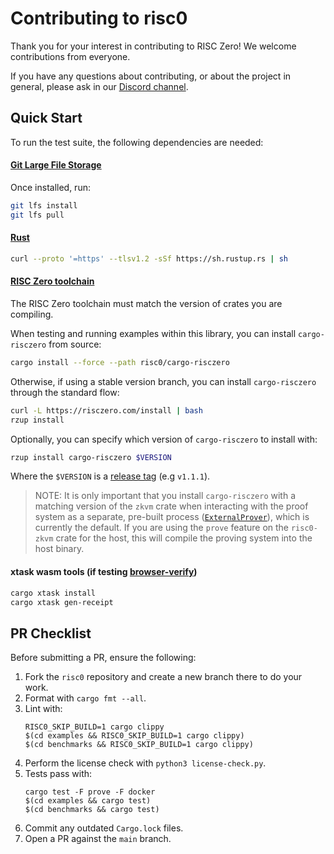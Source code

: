 # Contributing to risc0

Thank you for your interest in contributing to RISC Zero! We welcome contributions from everyone.

If you have any questions about contributing, or about the project in general, please ask in our [Discord channel](https://discord.gg/risczero).

## Quick Start

To run the test suite, the following dependencies are needed:

#### [Git Large File Storage](https://docs.github.com/en/repositories/working-with-files/managing-large-files/installing-git-large-file-storage)

Once installed, run:

```bash
git lfs install
git lfs pull
```

#### [Rust](https://www.rust-lang.org/tools/install)

```bash
curl --proto '=https' --tlsv1.2 -sSf https://sh.rustup.rs | sh
```

#### [RISC Zero toolchain](https://dev.risczero.com/api/zkvm/quickstart#1-install-the-risc-zero-toolchain)

The RISC Zero toolchain must match the version of crates you are compiling.

When testing and running examples within this library, you can install `cargo-risczero` from source:

```bash
cargo install --force --path risc0/cargo-risczero
```

Otherwise, if using a stable version branch, you can install `cargo-risczero` through the standard flow:

```bash
curl -L https://risczero.com/install | bash
rzup install
```

Optionally, you can specify which version of `cargo-risczero` to install with:

```bash
rzup install cargo-risczero $VERSION
```

Where the `$VERSION` is a [release tag](https://github.com/risc0/risc0/releases) (e.g `v1.1.1`).

> NOTE: It is only important that you install `cargo-risczero` with a matching version of the `zkvm` crate when interacting with the proof system as a separate, pre-built process ([`ExternalProver`](https://docs.rs/risc0-zkvm/latest/risc0_zkvm/struct.ExternalProver.html)), which is currently the default. If you are using the `prove` feature on the `risc0-zkvm` crate for the host, this will compile the proving system into the host binary.

#### xtask wasm tools (if testing [browser-verify](./examples/browser-verify))

```bash
cargo xtask install
cargo xtask gen-receipt
```

## PR Checklist

Before submitting a PR, ensure the following:

1. Fork the `risc0` repository and create a new branch there to do your work.
2. Format with `cargo fmt --all`.
3. Lint with:
   ```
   RISC0_SKIP_BUILD=1 cargo clippy
   $(cd examples && RISC0_SKIP_BUILD=1 cargo clippy)
   $(cd benchmarks && RISC0_SKIP_BUILD=1 cargo clippy)
   ```
4. Perform the license check with `python3 license-check.py`.
5. Tests pass with:
   ```
   cargo test -F prove -F docker
   $(cd examples && cargo test)
   $(cd benchmarks && cargo test)
   ```
6. Commit any outdated `Cargo.lock` files.
7. Open a PR against the `main` branch.
